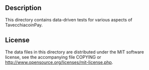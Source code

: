 Description
------------

This directory contains data-driven tests for various aspects of TavecchiacoinPay.

License
--------

The data files in this directory are distributed under the MIT software
license, see the accompanying file COPYING or
http://www.opensource.org/licenses/mit-license.php.

